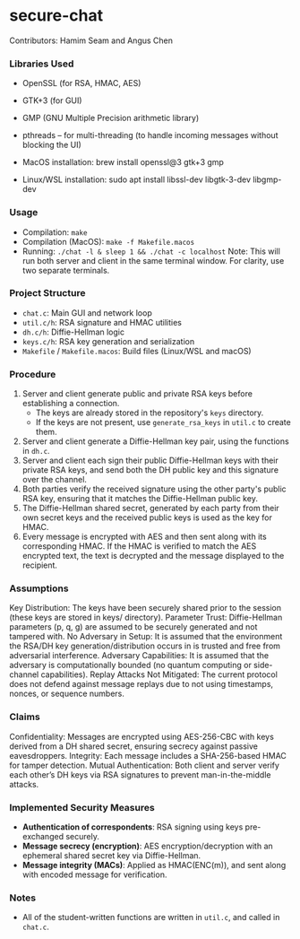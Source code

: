 # secure-chat
Contributors: Hamim Seam and Angus Chen

### Libraries Used
- OpenSSL (for RSA, HMAC, AES)
- GTK+3 (for GUI)
- GMP (GNU Multiple Precision arithmetic library)
- pthreads – for multi-threading (to handle incoming messages without blocking the UI)

- MacOS installation: brew install openssl@3 gtk+3 gmp
- Linux/WSL installation: sudo apt install libssl-dev libgtk-3-dev libgmp-dev

### Usage
- Compilation: `make`
- Compilation (MacOS): `make -f Makefile.macos`
- Running: `./chat -l & sleep 1 && ./chat -c localhost`
    Note: This will run both server and client in the same terminal window. For clarity, use two separate terminals.

### Project Structure
- `chat.c`: Main GUI and network loop
- `util.c/h`: RSA signature and HMAC utilities
- `dh.c/h`: Diffie-Hellman logic
- `keys.c/h`: RSA key generation and serialization
- `Makefile` / `Makefile.macos`: Build files (Linux/WSL and macOS)

### Procedure
1. Server and client generate public and private RSA keys before establishing a connection.
	- The keys are already stored in the repository's `keys` directory.
	- If the keys are not present, use `generate_rsa_keys` in `util.c` to create them.
2. Server and client generate a Diffie-Hellman key pair, using the functions in `dh.c`.
3. Server and client each sign their public Diffie-Hellman keys with their private RSA keys, and send both the DH public key and this signature over the channel.
4. Both parties verify the received signature using the other party's public RSA key, ensuring that it matches the Diffie-Hellman public key.
5. The Diffie-Hellman shared secret, generated by each party from their own secret keys and the received public keys is used as the key for HMAC.
6. Every message is encrypted with AES and then sent along with its corresponding HMAC. If the HMAC is verified to match the AES encrypted text, the text is decrypted and the message displayed to the recipient.

### Assumptions
Key Distribution: The keys have been securely shared prior to the session (these keys are stored in keys/ directory).
Parameter Trust: Diffie-Hellman parameters (p, q, g) are assumed to be securely generated and not tampered with.
No Adversary in Setup: It is assumed that the environment the RSA/DH key generation/distribution occurs in is trusted and free from adversarial interference.
Adversary Capabilities: It is assumed that the adversary is computationally bounded (no quantum computing or side-channel capabilities).
Replay Attacks Not Mitigated: The current protocol does not defend against message replays due to not using timestamps, nonces, or sequence numbers.


### Claims
Confidentiality: Messages are encrypted using AES-256-CBC with keys derived from a DH shared secret, ensuring secrecy against passive eavesdroppers.
Integrity: Each message includes a SHA-256-based HMAC for tamper detection.
Mutual Authentication: Both client and server verify each other’s DH keys via RSA signatures to prevent man-in-the-middle attacks.

### Implemented Security Measures
- **Authentication of correspondents**: RSA signing using keys pre-exchanged securely.
- **Message secrecy (encryption)**: AES encryption/decryption with an ephemeral shared secret key via Diffie-Hellman.
- **Message integrity (MACs)**: Applied as HMAC(ENC(m)), and sent along with encoded message for verification.

### Notes
- All of the student-written functions are written in `util.c`, and called in `chat.c`.